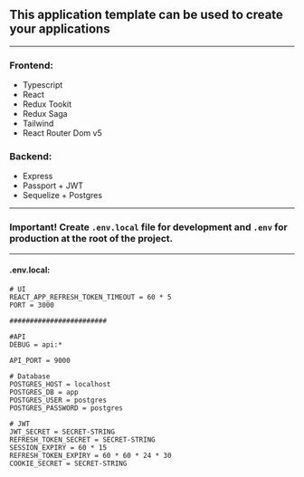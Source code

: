 ## This application template can be used to create your applications

---

### Frontend:

- Typescript
- React
- Redux Tookit
- Redux Saga
- Tailwind
- React Router Dom v5

### Backend:

- Express
- Passport + JWT
- Sequelize + Postgres

---

### Important! Create `.env.local` file for development and `.env` for production at the root of the project.

---

#### .env.local:

```
# UI
REACT_APP_REFRESH_TOKEN_TIMEOUT = 60 * 5
PORT = 3000

########################

#API
DEBUG = api:*

API_PORT = 9000

# Database
POSTGRES_HOST = localhost
POSTGRES_DB = app
POSTGRES_USER = postgres
POSTGRES_PASSWORD = postgres

# JWT
JWT_SECRET = SECRET-STRING
REFRESH_TOKEN_SECRET = SECRET-STRING
SESSION_EXPIRY = 60 * 15
REFRESH_TOKEN_EXPIRY = 60 * 60 * 24 * 30
COOKIE_SECRET = SECRET-STRING
```

